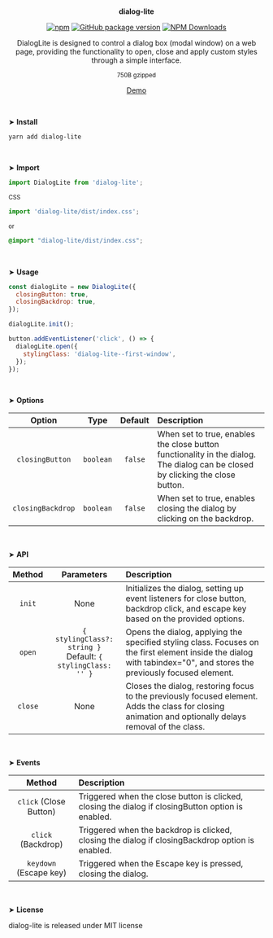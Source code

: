 <br>
<p align="center"><strong>dialog-lite</strong></p>

<div align="center">

[![npm](https://img.shields.io/npm/v/dialog-lite.svg?colorB=brightgreen)](https://www.npmjs.com/package/dialog-lite)
[![GitHub package version](https://img.shields.io/github/package-json/v/ux-ui-pro/dialog-lite.svg)](https://github.com/ux-ui-pro/dialog-lite)
[![NPM Downloads](https://img.shields.io/npm/dm/dialog-lite.svg?style=flat)](https://www.npmjs.org/package/dialog-lite)

</div>

<p align="center">DialogLite is designed to control a dialog box (modal window) on a web page, providing the functionality to open, close and apply custom styles through a simple interface.</p>
<p align="center"><sup>750B gzipped</sup></p>
<p align="center"><a href="https://codepen.io/ux-ui/pen/LYoLOjr">Demo</a></p>
<br>

&#10148; **Install**

```console
yarn add dialog-lite
```
<br>

&#10148; **Import**

```javascript
import DialogLite from 'dialog-lite';
```
<sub>CSS</sub>
```javascript
import 'dialog-lite/dist/index.css';
```
<sub>or</sub>
```SCSS
@import "dialog-lite/dist/index.css";
```
<br>

&#10148; **Usage**

```javascript
const dialogLite = new DialogLite({
  closingButton: true,
  closingBackdrop: true,
});

dialogLite.init();

button.addEventListener('click', () => {
  dialogLite.open({
    stylingClass: 'dialog-lite--first-window',
  });
});
```
<br>

&#10148; **Options**

|      Option       |   Type    | Default | Description                                                                                                                    |
|:-----------------:|:---------:|:-------:|:-------------------------------------------------------------------------------------------------------------------------------|
| `closingButton`   | `boolean` | `false` | When set to true, enables the close button functionality in the dialog. The dialog can be closed by clicking the close button. |
| `closingBackdrop` | `boolean` | `false` | When set to true, enables closing the dialog by clicking on the backdrop.                                                      |
<br>

&#10148; **API**

| Method  |                           Parameters                           | Description                                                                                                                                                          |
|:-------:|:--------------------------------------------------------------:|:---------------------------------------------------------------------------------------------------------------------------------------------------------------------|
| `init`  |                              None                              | Initializes the dialog, setting up event listeners for close button, backdrop click, and escape key based on the provided options.                                   |
| `open`  | `{ stylingClass?: string }`<br>Default: `{ stylingClass: '' }` | Opens the dialog, applying the specified styling class. Focuses on the first element inside the dialog with tabindex="0", and stores the previously focused element. |
| `close` |                              None                              | Closes the dialog, restoring focus to the previously focused element. Adds the class for closing animation and optionally delays removal of the class.               |
<br>

&#10148; **Events**

|         Method          | Description                                                                                        |
|:-----------------------:|:---------------------------------------------------------------------------------------------------|
| `click` (Close Button)  | Triggered when the close button is clicked, closing the dialog if closingButton option is enabled. |
|   `click` (Backdrop)    | Triggered when the backdrop is clicked, closing the dialog if closingBackdrop option is enabled.   |
| `keydown`  (Escape key) | Triggered when the Escape key is pressed, closing the dialog.                                      |
<br>

&#10148; **License**

dialog-lite is released under MIT license
